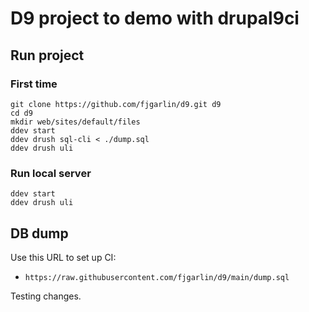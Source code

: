 # D9 project to demo with drupal9ci

## Run project

### First time

```
git clone https://github.com/fjgarlin/d9.git d9
cd d9
mkdir web/sites/default/files
ddev start
ddev drush sql-cli < ./dump.sql
ddev drush uli
```

### Run local server

```
ddev start
ddev drush uli
```

## DB dump

Use this URL to set up CI:
* `https://raw.githubusercontent.com/fjgarlin/d9/main/dump.sql`

Testing changes.
